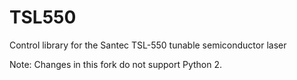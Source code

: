 # TSL550
Control library for the Santec TSL-550 tunable semiconductor laser

Note: Changes in this fork do not support Python 2.
